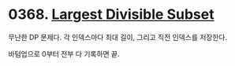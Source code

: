 # 0368. [Largest Divisible Subset](./0368.cpp)

무난한 DP 문제다. 각 인덱스마다 최대 길이, 그리고 직전 인덱스를 저장한다.

바텀업으로 0부터 전부 다 기록하면 끝.

